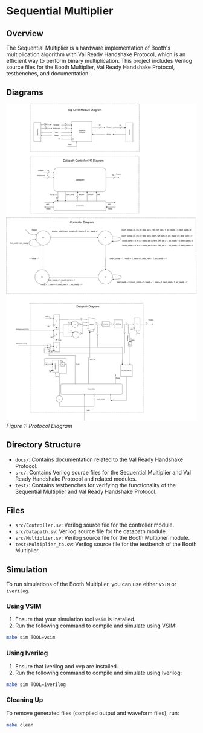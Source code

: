 # Sequential Multiplier

## Overview

The Sequential Multiplier is a hardware implementation of Booth's multiplication algorithm with Val Ready Handshake Protocol, which is an efficient way to perform binary multiplication. This project includes Verilog source files for the Booth Multiplier, Val Ready Handshake Protocol, testbenches, and documentation.

## Diagrams

![Val Ready Protocol Diagram](docs/Protocol-Diagram.png)  
*Figure 1: Protocol Diagram*

## Directory Structure

- `docs/`: Contains documentation related to the Val Ready Handshake Protocol.
- `src/`: Contains Verilog source files for the Sequential Multiplier and Val Ready Handshake Protocol and related modules.
- `test/`: Contains testbenches for verifying the functionality of the Sequential Multiplier and Val Ready Handshake Protocol.

## Files

- `src/Controller.sv`: Verilog source file for the controller module.
- `src/Datapath.sv`: Verilog source file for the datapath module.
- `src/Multiplier.sv`: Verilog source file for the Booth Multiplier module.
- `test/Multiplier_tb.sv`: Verilog source file for the testbench of the Booth Multiplier.

## Simulation

To run simulations of the Booth Multiplier, you can use either `VSIM` or `iverilog`.

### Using VSIM

1. Ensure that your simulation tool `vsim` is installed.
2. Run the following command to compile and simulate using VSIM:

```bash
make sim TOOL=vsim
```

### Using Iverilog

1. Ensure that iverilog and vvp are installed.
2. Run the following command to compile and simulate using Iverilog:

```bash
make sim TOOL=iverilog
```

### Cleaning Up

To remove generated files (compiled output and waveform files), run:

```bash
make clean
```

